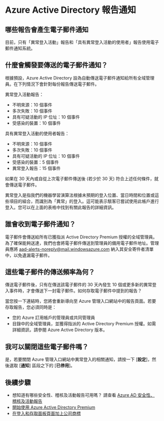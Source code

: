 <properties
	pageTitle="Azure Active Directory 報告通知"
	description="如何使用 Azure Active Directory 報告通知找出可疑登入。"
	services="active-directory"
	documentationCenter=""
	authors="SSalahAhmed"
	manager="gchander"
	editor="LisaToft"/>

<tags
	ms.service="active-directory"
	ms.workload="identity"
	ms.tgt_pltfrm="na"
	ms.devlang="na"
	ms.topic="article"
	ms.date="08/17/2015"
	ms.author="saah;kenhoff"/>

# Azure Active Directory 報告通知

## 哪些報告會產生電子郵件通知

目前，只有「異常登入活動」報告和「具有異常登入活動的使用者」報告使用電子郵件通知系統。

## 什麼會觸發要傳送的電子郵件通知？

根據預設，Azure Active Directory 設為自動傳送電子郵件通知給所有全域管理員。在下列情況下會針對每份報告傳送電子郵件。

異常登入活動報告：

- 不明來源：10 個事件
- 多次失敗：10 個事件
- 具有可疑活動的 IP 位址：10 個事件
- 受感染的裝置：10 個事件

具有異常登入活動的使用者報告：

- 不明來源：10 個事件
- 多次失敗：10 個事件
- 具有可疑活動的 IP 位址：10 個事件
- 受感染的裝置：5 個事件
- 異常登入報告：15 個事件

如果在 30 天內或自從上次電子郵件傳送後 (若少於 30 天) 符合上述任何條件，就會傳送電子郵件。

異常登入是指我們的機器學習演算法根據未預期的登入位置、當日時間和位置或這些項目的組合，而識別為「異常」的登入。這可能表示駭客已嘗試使用此帳戶進行登入。您可以在上面的表格中找到有關此報告的詳細資訊。

## 誰會收到電子郵件通知？

電子郵件會傳送給所有已獲指派 Active Directory Premium 授權的全域管理員。為了確保能夠送達，我們也會將電子郵件傳送到管理員的備用電子郵件地址。管理員應將 aad-alerts-noreply@mail.windowsazure.com 納入其安全寄件者清單中，以免遺漏電子郵件。

## 這些電子郵件的傳送頻率為何？

傳送電子郵件後，只有在傳送該電子郵件的 30 天內發生 10 個或更多新的異常登入事件時，才會傳送下一封電子郵件。如何存取電子郵件中提到的報告？

當您按一下連結時，您將會重新導向至 Azure 管理入口網站中的報告頁面。若要存取報告，您必須同時是：

- 您的 Azure 訂用帳戶的管理員或共同管理員
- 目錄中的全域管理員，並獲得指派的 Active Directory Premium 授權。如需詳細資訊，請參閱 Azure Active Directory 版本。

## 我可以關閉這些電子郵件嗎？

是，若要關閉 Azure 管理入口網站中異常登入的相關通知，請按一下 [**設定**]，然後選取 [**通知**] 區段之下的 [**已停用**]。

## 後續步驟
- 想知道有哪些安全性、稽核及活動報告可用嗎？ 請查看 [Azure AD 安全性、稽核及活動報告](active-directory-view-access-usage-reports.md)
- [開始使用 Azure Active Directory Premium](active-directory-get-started-premium.md)
- [在登入和存取面板頁面加上公司商標](active-directory-add-company-branding.md)

<!---HONumber=August15_HO8-->